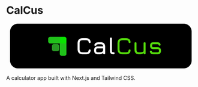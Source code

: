 # CalCus
<p align="center">
  <a href="#" target="_blank" rel="noopener">
    <img src="./public/github_readme/Calcus.png" alt="Calcus Logo" />
  </a>
</p>



A calculator app built with Next.js and Tailwind CSS.